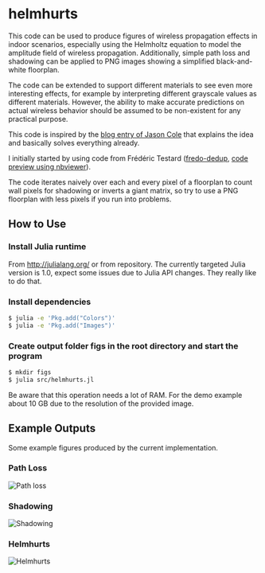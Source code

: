 # helmhurts
This code can be used to produce figures of wireless propagation effects in indoor scenarios, especially using the Helmholtz equation to model the amplitude field of wireless propagation. Additionally, simple path loss and shadowing can be applied to PNG images showing a simplified black-and-white floorplan. 

The code can be extended to support different materials to see even more interesting effects, for example by interpreting different grayscale values as different materials. However, the ability to make accurate predictions on actual wireless behavior should be assumed to be non-existent for any practical purpose. 

This code is inspired by the [blog entry of Jason Cole](http://jasmcole.com/2014/08/25/helmhurts) that explains the idea and basically solves everything already. 

I initially started by using code from Frédéric Testard ([fredo-dedup](https://gist.github.com/fredo-dedup), [code preview using nbviewer](http://nbviewer.ipython.org/gist/fredo-dedup/31ae1b6017833e9a18f8)).

The code iterates naively over each and every pixel of a floorplan to count wall pixels for shadowing or inverts a giant matrix, so try to use a PNG floorplan with less pixels if you run into problems.

## How to Use
### Install Julia runtime
From http://julialang.org/ or from repository. The currently targeted Julia version is 1.0, expect some issues due to Julia API changes. They really like to do that.

### Install dependencies
```bash
$ julia -e 'Pkg.add("Colors")'
$ julia -e 'Pkg.add("Images")'
```

### Create output folder figs in the root directory and start the program
```bash
$ mkdir figs
$ julia src/helmhurts.jl
```

Be aware that this operation needs a lot of RAM. For the demo example about 10 GB due to the resolution of the provided image.


## Example Outputs
Some example figures produced by the current implementation.

### Path Loss
![Path loss](examples/ex-pathloss.png)

### Shadowing
![Shadowing](examples/ex-shadowing.png)

### Helmhurts
![Helmhurts](examples/ex-helmhurts.png)
